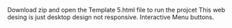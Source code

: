 Download zip and open the Template 5.html file to run the projcet
This web desing is just desktop design not responsive.
Interactive Menu buttons. 
